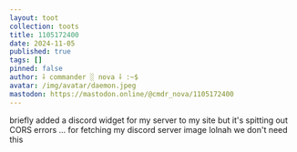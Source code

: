 ```yaml
---
layout: toot
collection: toots
title: 1105172400
date: 2024-11-05
published: true
tags: []
pinned: false
author: ⸸ commander ░ nova ⸸ :~$
avatar: /img/avatar/daemon.jpeg
mastodon: https://mastodon.online/@cmdr_nova/1105172400
---
```


briefly added a discord widget for my server to my site but it's spitting out CORS errors ... for fetching my discord server image lolnah we don't need this
